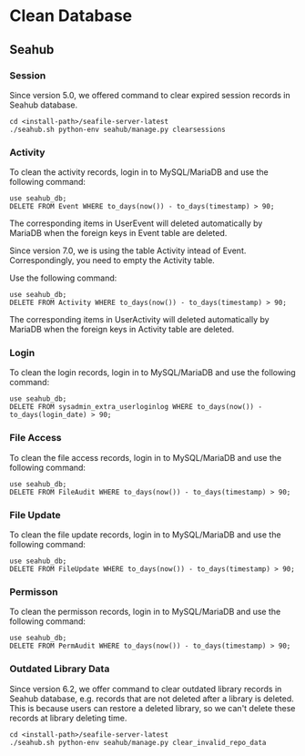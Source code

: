# Clean Database

## Seahub

### Session

Since version 5.0, we offered command to clear expired session records in Seahub database.

```
cd <install-path>/seafile-server-latest
./seahub.sh python-env seahub/manage.py clearsessions

```

### Activity

To clean the activity records, login in to MySQL/MariaDB and use the following command:

```
use seahub_db;
DELETE FROM Event WHERE to_days(now()) - to_days(timestamp) > 90;

```

The corresponding items in UserEvent will deleted automatically by MariaDB when the foreign keys in Event table are deleted.

Since version 7.0, we is using the table Activity intead of Event. Correspondingly, you need to empty the Activity table. 

Use the following command:

```
use seahub_db;
DELETE FROM Activity WHERE to_days(now()) - to_days(timestamp) > 90;

```

The corresponding items in UserActivity will deleted automatically by MariaDB when the foreign keys in Activity table are deleted.

### Login

To clean the login records, login in to MySQL/MariaDB and use the following command:

```
use seahub_db;
DELETE FROM sysadmin_extra_userloginlog WHERE to_days(now()) - to_days(login_date) > 90;

```

### File Access

To clean the file access records, login in to MySQL/MariaDB and use the following command:

```
use seahub_db;
DELETE FROM FileAudit WHERE to_days(now()) - to_days(timestamp) > 90;

```

### File Update

To clean the file update records, login in to MySQL/MariaDB and use the following command:

```
use seahub_db;
DELETE FROM FileUpdate WHERE to_days(now()) - to_days(timestamp) > 90;

```

### Permisson

To clean the permisson records, login in to MySQL/MariaDB and use the following command:

```
use seahub_db;
DELETE FROM PermAudit WHERE to_days(now()) - to_days(timestamp) > 90;

```

### Outdated Library Data

Since version 6.2, we offer command to clear outdated library records in Seahub database,
e.g. records that are not deleted after a library is deleted. This is because users can restore a deleted library, so we can't delete these records at library deleting time.

```
cd <install-path>/seafile-server-latest
./seahub.sh python-env seahub/manage.py clear_invalid_repo_data

```


